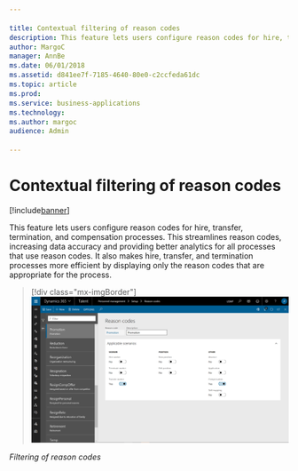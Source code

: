 ```yaml
---

title: Contextual filtering of reason codes
description: This feature lets users configure reason codes for hire, transfer, termination, and compensation processes.
author: MargoC
manager: AnnBe
ms.date: 06/01/2018
ms.assetid: d841ee7f-7185-4640-80e0-c2ccfeda61dc
ms.topic: article
ms.prod: 
ms.service: business-applications
ms.technology: 
ms.author: margoc
audience: Admin

---
```

#  Contextual filtering of reason codes




[!include[banner](../../includes/banner.md)]

This feature lets users configure reason codes for hire, transfer, termination,
and compensation processes. This streamlines reason codes, increasing data
accuracy and providing better analytics for all processes that use reason codes.
It also makes hire, transfer, and termination processes more efficient by
displaying only the reason codes that are appropriate for the process.

> [!div class="mx-imgBorder"] 
> ![A screenshot showing the filtering of reason codes](media/contextual-filtering-reason-codes-1.png "A screenshot showing the filtering of reason codes")
<!-- Talent_Contextual filtering of reason codes_A.PNG -->


*Filtering of reason codes*
